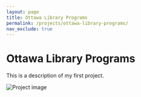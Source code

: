 ```yaml
---
layout: page
title: Ottawa Library Programs
permalink: /projects/ottawa-library-programs/
nav_exclude: true
---
```


<link rel="stylesheet" href="{{ "/assets/css/custom.css" | relative_url }}">

# Ottawa Library Programs

This is a description of my first project.

![Project image](https://placehold.co/600x300?text=Project+1)
